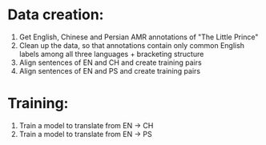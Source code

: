 # Data creation:
1. Get English, Chinese and Persian AMR annotations of "The Little Prince"
2. Clean up the data, so that annotations contain only common English labels among all three languages + bracketing structure
3. Align sentences of EN and CH and create training pairs
4. Align sentences of EN and PS and create training pairs

# Training:
1. Train a model to translate from EN -> CH
2. Train a model to translate from EN -> PS
